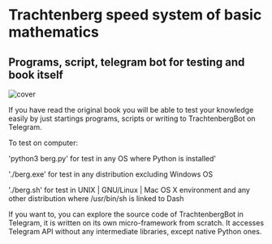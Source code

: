 # Trachtenberg speed system of basic mathematics
## Programs, script, telegram bot for testing and book itself

![cover](https://github.com/vadimfedulov395/trachtenberg-sci/raw/master/cover.jpg)

If you have read the original book you will be able to test your knowledge easily by just startings programs, scripts or
writing to TrachtenbergBot on Telegram.

To test on computer:

'python3 berg.py' for test in any OS where Python is installed'

'./berg.exe' for test in any distribution excluding Windows OS

'./berg.sh' for test in UNIX | GNU/Linux | Mac OS X environment and any other distribution where /usr/bin/sh is linked to Dash

If you want to, you can explore the source code of TrachtenbergBot in Telegram, it is written on its own micro-framework from
scratch. It accesses Telegram API without any intermediate libraries, except native Python ones.
